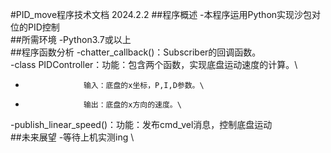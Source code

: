 #PID_move程序技术文档 2024.2.2
##程序概述
-本程序运用Python实现沙包对位的PID控制 \
##所需环境
-Python3.7或以上 \
##程序函数分析
-chatter_callback()：Subscriber的回调函数。 \
-class PIDController：功能：包含两个函数，实现底盘运动速度的计算。\
-                  输入：底盘的x坐标，P,I,D参数。\
-                  输出：底盘的x方向的速度。\
-publish_linear_speed()：功能：发布cmd_vel消息，控制底盘运动 \
##未来展望
-等待上机实测ing \
